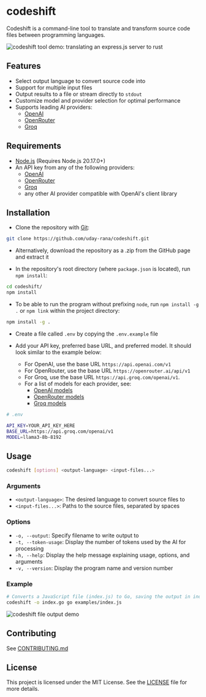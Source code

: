 # codeshift

Codeshift is a command-line tool to translate and transform source code files between programming languages.

![codeshift tool demo: translating an express.js server to rust](https://dev-to-uploads.s3.amazonaws.com/uploads/articles/1bphaoatr4iig56ac2z4.gif)

## Features

- Select output language to convert source code into
- Support for multiple input files
- Output results to a file or stream directly to `stdout`
- Customize model and provider selection for optimal performance
- Supports leading AI providers:
  - [OpenAI](https://platform.openai.com/)
  - [OpenRouter](https://openrouter.ai/)
  - [Groq](https://console.groq.com/docs/quickstart)

## Requirements

- [Node.js](https://nodejs.org/en) (Requires Node.js 20.17.0+)
- An API key from any of the following providers:
  - [OpenAI](https://platform.openai.com/)
  - [OpenRouter](https://openrouter.ai/)
  - [Groq](https://console.groq.com/docs/quickstart)
  - any other AI provider compatible with OpenAI's client library

## Installation

- Clone the repository with [Git](https://git-scm.com/):

```bash
git clone https://github.com/uday-rana/codeshift.git
```

- Alternatively, download the repository as a .zip from the GitHub page and extract it

- In the repository's root directory (where `package.json` is located), run `npm install`:

```bash
cd codeshift/
npm install
```

- To be able to run the program without prefixing `node`, run `npm install -g .` or `npm link` within the project directory:

```bash
npm install -g .
```

- Create a file called `.env` by copying the `.env.example` file

- Add your API key, preferred base URL, and preferred model. It should look similar to the example below:
  - For OpenAI, use the base URL `https://api.openai.com/v1`
  - For OpenRouter, use the base URL `https://openrouter.ai/api/v1`
  - For Groq, use the base URL `https://api.groq.com/openai/v1`.
  - For a list of models for each provider, see:
    - [OpenAI models](https://platform.openai.com/docs/models)
    - [OpenRouter models](https://openrouter.ai/models)
    - [Groq models](https://console.groq.com/docs/models)

```bash
# .env

API_KEY=YOUR_API_KEY_HERE
BASE_URL=https://api.groq.com/openai/v1
MODEL=llama3-8b-8192
```

## Usage

```bash
codeshift [options] <output-language> <input-files...>
```

### Arguments

- `<output-language>`: The desired language to convert source files to
- `<input-files...>`: Paths to the source files, separated by spaces

### Options

- `-o, --output`: Specify filename to write output to
- `-t, --token-usage`: Display the number of tokens used by the AI for processing
- `-h, --help`: Display the help message explaining usage, options, and arguments
- `-v, --version`: Display the program name and version number

### Example

```bash
# Converts a JavaScript file (index.js) to Go, saving the output in index.go
codeshift -o index.go go examples/index.js
```

![codeshift file output demo](https://dev-to-uploads.s3.amazonaws.com/uploads/articles/tqlkq2d1495e6qps5wz3.gif)

## Contributing

See [CONTRIBUTING.md](./CONTRIBUTING.md)

## License

This project is licensed under the MIT License. See the [LICENSE](./LICENSE) file for more details.
